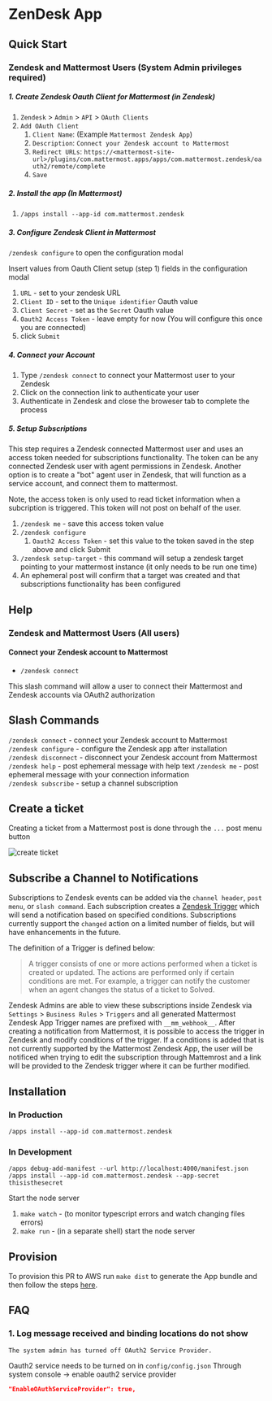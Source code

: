 # ZenDesk App

## Quick Start

### Zendesk and Mattermost Users (System Admin privileges required)

##### 1. Create Zendesk Oauth Client for Mattermost (in Zendesk)

1. `Zendesk` > `Admin` > `API` > `OAuth Clients`
1. `Add OAuth Client`
    1. `Client Name`: (Example `Mattermost Zendesk App`)
    1. `Description`: `Connect your Zendesk account to Mattermost`
    1. `Redirect URLs`: `https://<mattermost-site-url>/plugins/com.mattermost.apps/apps/com.mattermost.zendesk/oauth2/remote/complete`
    1. `Save`

##### 2. Install the app (In Mattermost)

1. `/apps install --app-id com.mattermost.zendesk`

##### 3. Configure Zendesk Client in Mattermost

`/zendesk configure` to open the configuration modal

Insert values from Oauth Client setup (step 1) fields in the configuration modal

1. `URL` - set to your zendesk URL
1. `Client ID` - set to the `Unique identifier` Oauth value
1. `Client Secret` - set as the `Secret` Oauth value
1. `Oauth2 Access Token` - leave empty for now (You will configure this once you are connected)
1. click `Submit`

##### 4. Connect your Account

1. Type `/zendesk connect` to connect your Mattermost user to your Zendesk
1. Click on the connection link to authenticate your user
1. Authenticate in Zendesk and close the broweser tab to complete the process

##### 5. Setup Subscriptions

This step requires a Zendesk connected Mattermost user and uses an access token needed for subscriptions functionality.  The token can be any connected Zendesk user with agent permissions in Zendesk.  Another option is to create a "bot" agent user in Zendesk, that will function as a service account, and connect them to mattermost.

Note, the access token is only used to read ticket information when a subcription is triggered.  This token will not post on behalf of the user.

1. `/zendesk me` - save this access token value
1. `/zendesk configure`
    1. `Oauth2 Access Token` - set this value to the token saved in the step above and click Submit
1. `/zendesk setup-target` - this command will setup a zendesk target pointing to your mattermost instance (it only needs to be run one time)
1. An ephemeral post will confirm that a target was created and that subscriptions functionality has been configured

## Help

### Zendesk and Mattermost Users (All users)

#### Connect your Zendesk account to Mattermost

- `/zendesk connect`

This slash command will allow a user to connect their Mattermost and Zendesk
accounts via OAuth2 authorization

## Slash Commands

`/zendesk connect` - connect your Zendesk account to Mattermost  
`/zendesk configure` - configure the Zendesk app after installation  
`/zendesk disconnect` - disconnect your Zendesk account from Mattermost  
`/zendesk help` - post ephemeral message with help text
`/zendesk me` - post ephemeral message with your connection information  
`/zendesk subscribe` - setup a channel subscription  

## Create a ticket

Creating a ticket from a Mattermost post is done through the `...` post menu button

![create ticket](./docs/create-ticket.gif)

## Subscribe a Channel to Notifications

Subscriptions to Zendesk events can be added via the `channel header`, `post menu`, or `slash command`. Each subscription creates a [Zendesk Trigger](https://developer.zendesk.com/rest_api/docs/support/triggers) which will send a notification based on specified conditions.  Subscriptions currently support the `changed` action on a limited number of fields, but will have enhancements in the future.

The definition of a Trigger is defined below:
> A trigger consists of one or more actions performed when a ticket is created or updated. The actions are performed only if certain conditions are met. For example, a trigger can notify the customer when an agent changes the status of a ticket to Solved.

Zendesk Admins are able to view these subscriptions inside Zendesk via `Settings` > `Business Rules` > `Triggers` and all generated Mattermost Zendesk App Trigger names are prefixed with `__mm_webhook__`.  After creating a notification from Mattermost, it is possible to access the trigger in Zendesk and modify conditions of the trigger. If a conditions is added that is not currently supported by the Mattermost Zendesk App, the user will be notificed when trying to edit the subscription through Mattemrost and a link will be provided to the Zendesk trigger where it can be further modified.

## Installation

### In Production

`/apps install --app-id com.mattermost.zendesk`

### In Development

`/apps debug-add-manifest --url http://localhost:4000/manifest.json`  
`/apps install --app-id com.mattermost.zendesk --app-secret thisisthesecret`

Start the node server

1. `make watch` - (to monitor typescript errors and watch changing files errors)
1. `make run` - (in a separate shell) start the node server

## Provision

To provision this PR to AWS run `make dist` to generate the App bundle and then follow the steps [here](https://github.com/mattermost/mattermost-plugin-apps#provisioning).

## FAQ

### 1. Log message received and binding locations do not show

`The system admin has turned off OAuth2 Service Provider.`

Oauth2 service needs to be turned on in `config/config.json`
Through system console -> enable oauth2 service provider

```json
"EnableOAuthServiceProvider": true,
```

